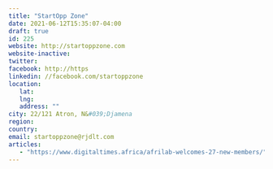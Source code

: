 ```yaml
---
title: "StartOpp Zone"
date: 2021-06-12T15:35:07-04:00
draft: true
id: 225
website: http://startoppzone.com
website-inactive: 
twitter: 
facebook: http://https
linkedin: //facebook.com/startoppzone
location: 
   lat: 
   lng: 
   address: ""
city: 22/121 Atron, N&#039;Djamena
region: 
country: 
email: startoppzone@rjdlt.com
articles:
   - "https://www.digitaltimes.africa/afrilab-welcomes-27-new-members/"
---
```


